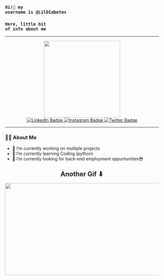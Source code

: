 ### <code>**Hi!👋 my username is @LilDiabetes**</code> 
### <code>**Here, little bit of info about me**</code>


---

<div id="header" align="center">
  <img src="https://c.tenor.com/eFWg68USeZgAAAAM/computer-hacker-fallout.gif" width="250"/>
</div>

<div id="badges"align="center">
  <a href="https://www.linkedin.com/in/daniel-gatenadze-140a4a245/">
    <img src="https://img.shields.io/badge/LinkedIn-blue?style=for-the-badge&logo=linkedin&logoColor=white" alt="LinkedIn Badge"/>
  </a>
  <a href="https://www.instagram.com/shiroken_/">
    <img src="https://img.shields.io/badge/Instagram-orange?style=for-the-badge&logo=instagram&logoColor=white" alt="Instagram Badge"/>
  </a>
  <a href="https://twitter.com/DanielGate6">
    <img src="https://img.shields.io/badge/Twitter-lightblue?style=for-the-badge&logo=twitter&logoColor=black" alt="Twitter Badge"/>
  </a>
</div>

---
### :man_technologist: About Me

- 🔭 I’m currently working on multiple projects
- 🌱 I’m currently learning Coding (python) 
- 👯 I’m currently looking for back-end employment oppurtunities😎



<h2 align="center">Another Gif ⬇</h2>



<div align="center">
  <img src="https://c.tenor.com/3bTxZ4HdrysAAAAC/pixels-neon.gif" width="600" height="300"/>
</div>



<br/><br/>




